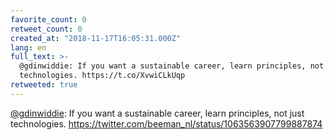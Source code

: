 ```yaml
---
favorite_count: 0
retweet_count: 0
created_at: "2018-11-17T16:05:31.000Z"
lang: en
full_text: >-
  @gdinwiddie: If you want a sustainable career, learn principles, not just
  technologies. https://t.co/XvwiCLkUqp
retweeted: true
---
```


[@gdinwiddie](https://twitter.com/gdinwiddie): If you want a sustainable career,
learn principles, not just technologies.
<https://twitter.com/beeman_nl/status/1063563907799887874>
